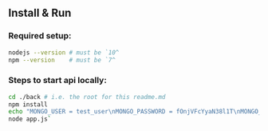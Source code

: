 ## Install & Run

### Required setup:

```bash
nodejs --version # must be `10^
npm --version    # must be `7^
```

### Steps to start api locally:

```bash
cd ./back # i.e. the root for this readme.md
npm install
echo "MONGO_USER = test_user\nMONGO_PASSWORD = fOnjVFcYyaN38l1T\nMONGO_DB = reservations-dev\nPORT = 8000\nSECRET_KEY = plsffbn585412fdfsda" > .env
node app.js`
```
